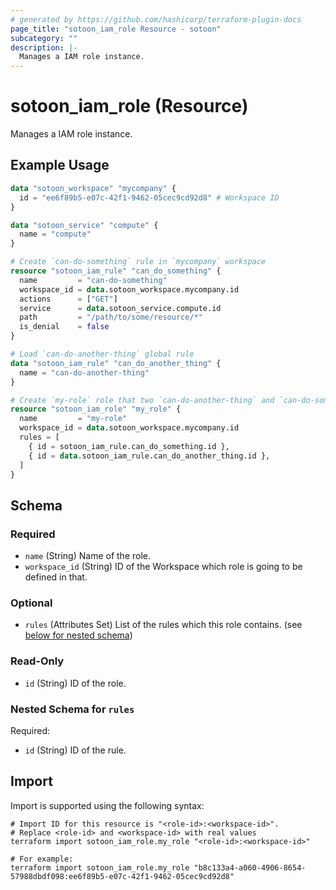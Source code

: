 ```yaml
---
# generated by https://github.com/hashicorp/terraform-plugin-docs
page_title: "sotoon_iam_role Resource - sotoon"
subcategory: ""
description: |-
  Manages a IAM role instance.
---
```


# sotoon_iam_role (Resource)

Manages a IAM role instance.

## Example Usage

```terraform
data "sotoon_workspace" "mycompany" {
  id = "ee6f89b5-e07c-42f1-9462-05cec9cd92d8" # Workspace ID
}

data "sotoon_service" "compute" {
  name = "compute"
}

# Create `can-do-something` rule in `mycompany` workspace
resource "sotoon_iam_rule" "can_do_something" {
  name         = "can-do-something"
  workspace_id = data.sotoon_workspace.mycompany.id
  actions      = ["GET"]
  service      = data.sotoon_service.compute.id
  path         = "/path/to/some/resource/*"
  is_denial    = false
}

# Load `can-do-another-thing` global rule
data "sotoon_iam_rule" "can_do_another_thing" {
  name = "can-do-another-thing"
}

# Create `my-role` role that two `can-do-another-thing` and `can-do-something` rules included.
resource "sotoon_iam_role" "my_role" {
  name         = "my-role"
  workspace_id = data.sotoon_workspace.mycompany.id
  rules = [
    { id = sotoon_iam_rule.can_do_something.id },
    { id = data.sotoon_iam_rule.can_do_another_thing.id },
  ]
}
```

<!-- schema generated by tfplugindocs -->
## Schema

### Required

- `name` (String) Name of the role.
- `workspace_id` (String) ID of the Workspace which role is going to be defined in that.

### Optional

- `rules` (Attributes Set) List of the rules which this role contains. (see [below for nested schema](#nestedatt--rules))

### Read-Only

- `id` (String) ID of the role.

<a id="nestedatt--rules"></a>
### Nested Schema for `rules`

Required:

- `id` (String) ID of the rule.

## Import

Import is supported using the following syntax:

```shell
# Import ID for this resource is "<role-id>:<workspace-id>".
# Replace <role-id> and <workspace-id> with real values
terraform import sotoon_iam_role.my_role "<role-id>:<workspace-id>"

# For example:
terraform import sotoon_iam_role.my_role "b8c133a4-a060-4906-8654-57988dbdf098:ee6f89b5-e07c-42f1-9462-05cec9cd92d8"
```
